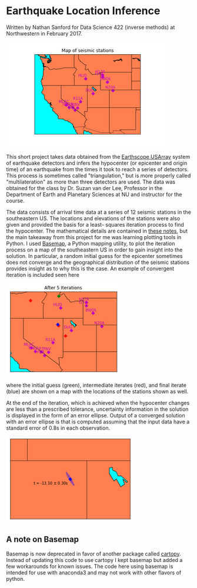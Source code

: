 # Earthquake Location Inference
Written by Nathan Sanford for Data Science 422 (inverse methods) at Northwestern in February 2017.

![Station Map](https://github.com/natsan91/Earthquake_Locator/blob/master/SeismicStationMap.png "Stations used")

This short project takes data obtained from the [Earthscope USArray](http://www.usarray.org/) system of earthquake detectors
and infers the hypocenter (or epicenter and origin time) of an earthquake from the times it took 
to reach a series of detectors. This process is sometimes called "triangulation," but is more 
properly called "multilateration" as more than three detectors are used. The data was obtained for 
the class by Dr. Suzan van der Lee, Professor in the Department of Earth and Planetary Sciences 
at NU and instructor for the course.

The data consists of arrival time data at a series of 12 seismic stations in the southeastern US.
The locations and elevations of the stations were also given and provided the basis for a least-
squares iteration process to find the hypocenter. The mathematical details are contained in 
[these notes](https://github.com/natsan91/Earthquake_Locator/blob/master/Earthquake_Inference.pdf "Earthquake_Inference.pdf"), 
but the main takeaway from this project for me was learning plotting 
tools in Python. I used [Basemap](https://matplotlib.org/basemap/), 
a Python mapping utility, to plot the iteration process on a map 
of the southeastern US in order to gain insight into the solution. In particular, a random initial 
guess for the epicenter sometimes does not converge and the geographical  distribution of the 
seismic stations provides insight as to why this is the case. An example of convergent iteration is
included seen here 

![Example Iteration](https://github.com/natsan91/Earthquake_Locator/blob/master/Example_iteration.png "Example with 5 iterations")

where the initial guess (green), intermediate iterates (red), and 
final iterate (blue) are shown on a map with the locations of the stations shown as well.

At the end of the iteration, which is achieved when the hypocenter changes are less than a 
prescribed tolerance, uncertainty information in the solution is displayed in the form of an error
ellipse. Output of a converged solution with an error ellipse is that is computed assuming that the input 
data have a standard error of 0.8s in each observation.

![Final answer](https://github.com/natsan91/Earthquake_Locator/blob/master/Example_zoomed.png "Final answer with error ellipse")

## A note on Basemap

Basemap is now deprecated in favor of another package called [cartopy](https://scitools.org.uk/cartopy/docs/latest/ ). 
Instead of updating this code to use cartopy I kept basemap but added a few workarounds for known issues. The code here 
using basemap is intended for use with anaconda3 and may not work with other flavors of python.